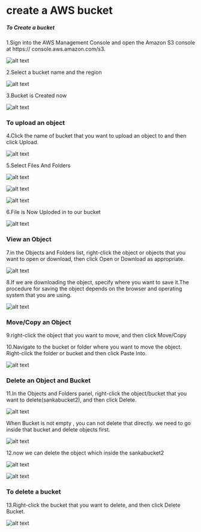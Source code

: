 # create a AWS bucket

##### To Create a bucket

1.Sign into the AWS Management Console and open the Amazon S3 console at https://
console.aws.amazon.com/s3.

![alt text](http://i59.tinypic.com/15ybuat.jpg)

2.Select a bucket name and the region

![alt text](http://i61.tinypic.com/219z81c.jpg)

3.Bucket is Created now

![alt text](http://i62.tinypic.com/2mqj9dl.jpg)

### To upload an object

4.Click the name of bucket that you want to upload an object to and then
click Upload.

![alt text](http://i59.tinypic.com/23kew0k.jpg)

5.Select Files And Folders 

![alt text](http://i57.tinypic.com/2sbtjk7.jpg)

![alt text](http://i58.tinypic.com/fjqgdk.jpg)

![alt text](http://i58.tinypic.com/2n0r8yc.jpg)

6.File is Now Uploded in to our bucket

![alt text](http://i58.tinypic.com/wi5aph.jpg)

### View an Object

7.in the Objects and Folders list, right-click the object or objects that you
want to open or download, then click Open or Download as appropriate.

![alt text](http://i58.tinypic.com/2hq8b6b.jpg)

8.If we are downloading the object, specify where you want to save it.The procedure for saving the
object depends on the browser and operating system that you are using.

![alt text](http://i61.tinypic.com/nzr6mt.jpg)

### Move/Copy an Object

9.right-click the object that you want to move, and then click Move/Copy

10.Navigate to the bucket or folder where you want to move the object. Right-click the folder or bucket
and then click Paste Into.

![alt text](http://i62.tinypic.com/2rze2iw.jpg)

### Delete an Object and Bucket

11.In the Objects and Folders panel, right-click the object/bucket that you want to delete(sankabucket2), and then click Delete.

![alt text](http://i62.tinypic.com/15cbs3s.jpg)

When Bucket is not empty , you can not delete that directly. we need to go inside that bucket and delete objects first.

![alt text](http://i60.tinypic.com/mws5yb.jpg)

12.now we can delete the object which inside the sankabucket2 

![alt text](http://i62.tinypic.com/25yyhhx.jpg)

![alt text](http://i57.tinypic.com/2yug7yp.jpg)

### To delete a bucket

13.Right-click the bucket that you want to delete, and then click Delete Bucket.

![alt text](http://i61.tinypic.com/14m9hyv.jpg)


  


